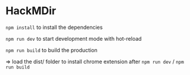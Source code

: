 # HackMDir

`npm install` to install the dependencies

`npm run dev` to start development mode with hot-reload

`npm run build` to build the production

 => load the dist/ folder to install chrome extension after `npm run dev` / `npm run build`